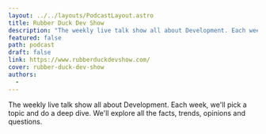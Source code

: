 ```yaml
---
layout: ../../layouts/PodcastLayout.astro
title: Rubber Duck Dev Show
description: "The weekly live talk show all about Development. Each week, we'll pick a topic and do a deep dive. We'll explore all the facts, trends, opinions and questions."
featured: false
path: podcast
draft: false
link: https://www.rubberduckdevshow.com/
cover: rubber-duck-dev-show
authors:
  - 
---
```


The weekly live talk show all about Development. Each week, we'll pick a topic and do a deep dive. We'll explore all the facts, trends, opinions and questions. 
